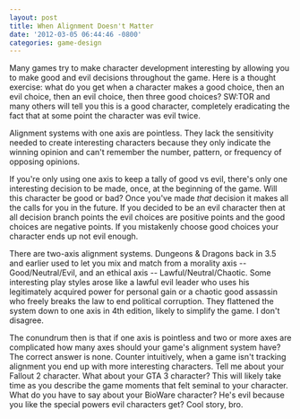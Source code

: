 ```yaml
---
layout: post
title: When Alignment Doesn't Matter
date: '2012-03-05 06:44:46 -0800'
categories: game-design
---
```

Many games try to make character development interesting by allowing you to make good and evil decisions throughout the game. Here is a thought exercise: what do you get when a character makes a good choice, then an evil choice, then an evil choice, then three good choices? SW:TOR and many others will tell you this is a good character, completely eradicating the fact that at some point the character was evil twice.

Alignment systems with one axis are pointless. They lack the sensitivity needed to create interesting characters because they only indicate the winning opinion and can't remember the number, pattern, or frequency of opposing opinions.

If you're only using one axis to keep a tally of good vs evil, there's only one interesting decision to be made, once, at the beginning of the game. Will this character be good or bad? Once you've made _that_ decision it makes all the calls for you in the future. If you decided to be an evil character then at all decision branch points the evil choices are positive points and the good choices are negative points. If you mistakenly choose good choices your character ends up not evil enough.

There are two-axis alignment systems. Dungeons & Dragons back in 3.5 and earlier used to let you mix and match from a morality axis -- Good/Neutral/Evil, and an ethical axis -- Lawful/Neutral/Chaotic. Some interesting play styles arose like a lawful evil leader who uses his legitimately acquired power for personal gain or a chaotic good assassin who freely breaks the law to end political corruption. They flattened the system down to one axis in 4th edition, likely to simplify the game. I don't disagree.

The conundrum then is that if one axis is pointless and two or more axes are complicated how many axes should your game's alignment system have? The correct answer is none. Counter intuitively, when a game isn't tracking alignment you end up with more interesting characters. Tell me about your Fallout 2 character. What about your GTA 3 character? This will likely take time as you describe the game moments that felt seminal to your character. What do you have to say about your BioWare character? He's evil because you like the special powers evil characters get?  Cool story, bro.
